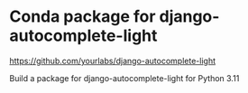 # Conda package for django-autocomplete-light

https://github.com/yourlabs/django-autocomplete-light

Build a package for django-autocomplete-light for Python 3.11
